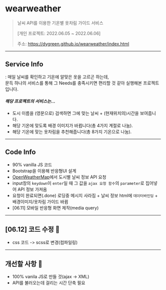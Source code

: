 # wearweather
> 날씨 API를 이용한 기온별 옷차림 가이드 서비스
>
> [개인 프로젝트: 2022.06.05 ~ 2022.06.06]
>
> 주소: https://dygreen.github.io/wearweather/index.html

***
## Service Info
: 매일 날씨를 확인하고 기온에 알맞은 옷을 고르곤 하는데, <br> 문득 하나의 서비스를 통해 그 Needs를 충족시키면 편리할 것 같아 실행해본 프로젝트입니다.
<br>

#### _해당 프로젝트의 서비스는..._
* 도시 이름을 (영문으로) 검색하면 그에 맞는 날씨 + (현재위치의)시간을 보여줍니다.
* 해당 기온에 맞도록 배경 이미지가 바뀝니다(총 4가지 계절로 나눔).
* 해당 기온에 맞는 옷차림을 추천해줍니다(총 8가지 기온으로 나눔).

***
## Code Info
* 90% vanilla JS 코드
* Bootstrap을 이용해 반응형UI 설계
* [OpenWeatherMap](https://openweathermap.org/)에서 도시별 날씨 정보 API 요청
* input창의 `keydown`이 `enter`일 때 그 값을 `ajax 요청 함수`의 `parameter`로 집어넣어 API 정보 가져옴
* 요청이 완료되면(.done) 로딩중 메시지 사라짐 + 날씨 정보 html에 `데이터바인딩` + 배경이미지/옷차림 가이드 바뀜
* [06.11] 모바일 반응형 화면 제작(media query)

***
## [06.12] 코드 수정 📝
* css 코드 -> scss로 변경(컴파일링)

***
## 개선할 사항 🚀
* 100% vanila JS로 만들 것(ajax -> XML)
* API를 불러오는데 걸리는 시간 단축 필요
